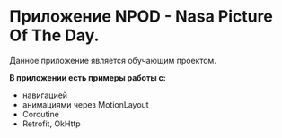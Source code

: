# Приложение NPOD - Nasa Picture Of The Day.

Данное приложение является обучающим проектом.

**В приложении есть примеры работы с:**
- навигацией
- анимациями через MotionLayout
- Coroutine
- Retrofit, OkHttp